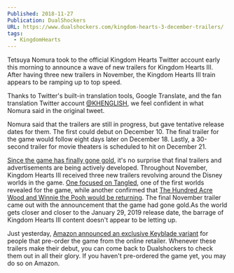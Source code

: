 ```yaml
---
Published: 2018-11-27
Publication: DualShockers
URL: https://www.dualshockers.com/kingdom-hearts-3-december-trailers/
tags:
  - KingdomHearts
---
```

Tetsuya Nomura took to the official Kingdom Hearts Twitter account early this morning to announce a wave of new trailers for Kingdom Hearts III. After having three new trailers in November, the Kingdom Hearts III train appears to be ramping up to top speed.

Thanks to Twitter's built-in translation tools, Google Translate, and the fan translation Twitter account [@KHENGLISH](https://twitter.com/_KH_ENGLISH/status/1067415307621359616), we feel confident in what Nomura said in the original tweet. 

Nomura said that the trailers are still in progress, but gave tentative release dates for them. The first could debut on December 10. The final trailer for the game would follow eight days later on December 18. Lastly, a 30-second trailer for movie theaters is scheduled to hit on December 21.

[Since the game has finally gone gold](https://www.dualshockers.com/kingdom-hearts-iii-goes-gold/), it's no surprise that final trailers and advertisements are being actively developed. Throughout November, Kingdom Hearts III received three new trailers revolving around the Disney worlds in the game. [One focused on Tangled](https://www.dualshockers.com/kingdom-hearts-iii-3-trailer-tangled/), one of the first worlds revealed for the game, while another confirmed that [The Hundred Acre Wood and Winnie the Pooh would be returning](https://www.dualshockers.com/kingdom-hearts-iii-winnie-the-pooh/). The final November trailer came out with the announcement that the game had gone gold.As the world gets closer and closer to the January 29, 2019 release date, the barrage of Kingdom Hearts III content doesn't appear to be letting up. 

Just yesterday, [Amazon announced an exclusive Keyblade variant](https://www.dualshockers.com/kingdom-hearts-iii-dawn-till-dusk-keyblade/) for people that pre-order the game from the online retailer. Whenever these trailers make their debut, you can come back to Dualshockers to check them out in all their glory. If you haven't pre-ordered the game yet, you may do so on Amazon.